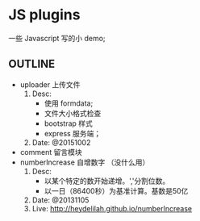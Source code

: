 # JS plugins

一些 Javascript 写的小 demo;



## OUTLINE

- uploader 上传文件
	1. Desc:
		- 使用 formdata;
		- 文件大小格式检查
		- bootstrap 样式
		- express 服务端；
	2. Date: @20151002
- comment 留言模块
- numberIncrease 自增数字 （没什么用）
	1. Desc:
		- 以某个特定的数开始递增。','分割位数。
		- 以一日（86400秒）为基准计算。基数是50亿
	2. Date: @20131105
	3. Live: http://heydelilah.github.io/numberIncrease